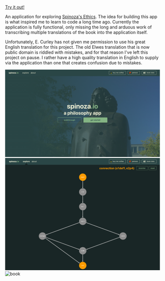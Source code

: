 [Try it out!](https://spinoza.io/)

An application for exploring [Spinoza's Ethics](https://en.wikipedia.org/wiki/Spinoza%27s_Ethics). The idea for building this app is what inspired me to learn to code a long time ago. Currently the application is fully functional, only missing the long and arduous work of transcribing multiple translations of the book into the application itself.

Unfortunately, E. Curley has not given me permission to use his great English translation for this project. The old Elwes translation that is now public domain is riddled with mistakes, and for that reason I've left this project on pause. I rather have a high quality translation in English to supply via the application than one that creates confusion due to mistakes.

![landing](./src/assets/sample-landing.png)
![graph](./src/assets/sample-graph.png)
![book](./src/assets/sample-book.png)
